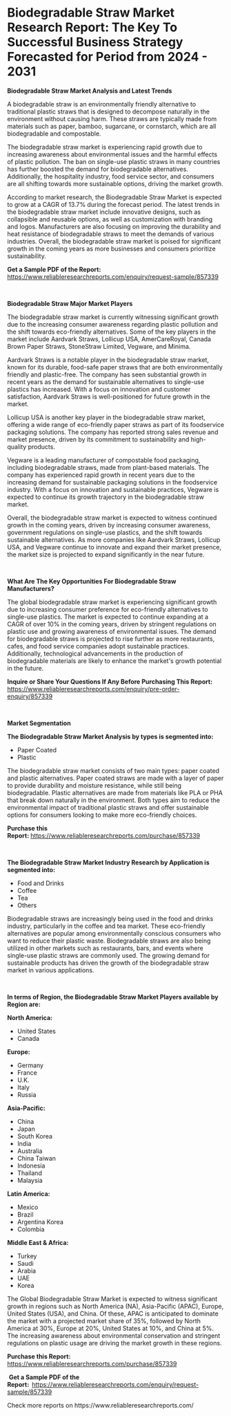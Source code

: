 <p><h1>Biodegradable Straw Market Research Report: The Key To Successful Business Strategy Forecasted for Period from 2024 - 2031</h1></p><p><strong>Biodegradable Straw Market Analysis and Latest Trends</strong></p>
<p><p>A biodegradable straw is an environmentally friendly alternative to traditional plastic straws that is designed to decompose naturally in the environment without causing harm. These straws are typically made from materials such as paper, bamboo, sugarcane, or cornstarch, which are all biodegradable and compostable.</p><p>The biodegradable straw market is experiencing rapid growth due to increasing awareness about environmental issues and the harmful effects of plastic pollution. The ban on single-use plastic straws in many countries has further boosted the demand for biodegradable alternatives. Additionally, the hospitality industry, food service sector, and consumers are all shifting towards more sustainable options, driving the market growth.</p><p>According to market research, the Biodegradable Straw Market is expected to grow at a CAGR of 13.7% during the forecast period. The latest trends in the biodegradable straw market include innovative designs, such as collapsible and reusable options, as well as customization with branding and logos. Manufacturers are also focusing on improving the durability and heat resistance of biodegradable straws to meet the demands of various industries. Overall, the biodegradable straw market is poised for significant growth in the coming years as more businesses and consumers prioritize sustainability.</p></p>
<p><strong>Get a Sample PDF of the Report:&nbsp;</strong> <a href="https://www.reliableresearchreports.com/enquiry/request-sample/857339">https://www.reliableresearchreports.com/enquiry/request-sample/857339</a></p>
<p>&nbsp;</p>
<p><strong>Biodegradable Straw Major Market Players</strong></p>
<p><p>The biodegradable straw market is currently witnessing significant growth due to the increasing consumer awareness regarding plastic pollution and the shift towards eco-friendly alternatives. Some of the key players in the market include Aardvark Straws, Lollicup USA, AmerCareRoyal, Canada Brown Paper Straws, StoneStraw Limited, Vegware, and Minima.</p><p>Aardvark Straws is a notable player in the biodegradable straw market, known for its durable, food-safe paper straws that are both environmentally friendly and plastic-free. The company has seen substantial growth in recent years as the demand for sustainable alternatives to single-use plastics has increased. With a focus on innovation and customer satisfaction, Aardvark Straws is well-positioned for future growth in the market.</p><p>Lollicup USA is another key player in the biodegradable straw market, offering a wide range of eco-friendly paper straws as part of its foodservice packaging solutions. The company has reported strong sales revenue and market presence, driven by its commitment to sustainability and high-quality products.</p><p>Vegware is a leading manufacturer of compostable food packaging, including biodegradable straws, made from plant-based materials. The company has experienced rapid growth in recent years due to the increasing demand for sustainable packaging solutions in the foodservice industry. With a focus on innovation and sustainable practices, Vegware is expected to continue its growth trajectory in the biodegradable straw market.</p><p>Overall, the biodegradable straw market is expected to witness continued growth in the coming years, driven by increasing consumer awareness, government regulations on single-use plastics, and the shift towards sustainable alternatives. As more companies like Aardvark Straws, Lollicup USA, and Vegware continue to innovate and expand their market presence, the market size is projected to expand significantly in the near future.</p></p>
<p>&nbsp;</p>
<p><strong>What Are The Key Opportunities For Biodegradable Straw Manufacturers?</strong></p>
<p><p>The global biodegradable straw market is experiencing significant growth due to increasing consumer preference for eco-friendly alternatives to single-use plastics. The market is expected to continue expanding at a CAGR of over 10% in the coming years, driven by stringent regulations on plastic use and growing awareness of environmental issues. The demand for biodegradable straws is projected to rise further as more restaurants, cafes, and food service companies adopt sustainable practices. Additionally, technological advancements in the production of biodegradable materials are likely to enhance the market's growth potential in the future.</p></p>
<p><strong>Inquire or Share Your Questions If Any Before Purchasing This Report:</strong> <a href="https://www.reliableresearchreports.com/enquiry/pre-order-enquiry/857339">https://www.reliableresearchreports.com/enquiry/pre-order-enquiry/857339</a></p>
<p>&nbsp;</p>
<p><strong>Market Segmentation</strong></p>
<p><strong>The Biodegradable Straw Market Analysis by types is segmented into:</strong></p>
<p><ul><li>Paper Coated</li><li>Plastic</li></ul></p>
<p><p>The biodegradable straw market consists of two main types: paper coated and plastic alternatives. Paper coated straws are made with a layer of paper to provide durability and moisture resistance, while still being biodegradable. Plastic alternatives are made from materials like PLA or PHA that break down naturally in the environment. Both types aim to reduce the environmental impact of traditional plastic straws and offer sustainable options for consumers looking to make more eco-friendly choices.</p></p>
<p><strong>Purchase this Report:&nbsp;</strong><a href="https://www.reliableresearchreports.com/purchase/857339">https://www.reliableresearchreports.com/purchase/857339</a></p>
<p>&nbsp;</p>
<p><strong>The Biodegradable Straw Market Industry Research by Application is segmented into:</strong></p>
<p><ul><li>Food and Drinks</li><li>Coffee</li><li>Tea</li><li>Others</li></ul></p>
<p><p>Biodegradable straws are increasingly being used in the food and drinks industry, particularly in the coffee and tea market. These eco-friendly alternatives are popular among environmentally conscious consumers who want to reduce their plastic waste. Biodegradable straws are also being utilized in other markets such as restaurants, bars, and events where single-use plastic straws are commonly used. The growing demand for sustainable products has driven the growth of the biodegradable straw market in various applications.</p></p>
<p>&nbsp;</p>
<p><strong>In terms of Region, the Biodegradable Straw Market Players available by Region are:</strong></p>
<p>
    <p> <strong> North America: </strong>
        <ul>
            <li>United States</li>
            <li>Canada</li>
        </ul>
        </p> 
    <p> <strong> Europe: </strong>
        <ul>
            <li>Germany</li>
            <li>France</li>
            <li>U.K.</li>
            <li>Italy</li>
            <li>Russia</li>
        </ul>
        </p> 
    <p> <strong> Asia-Pacific: </strong>
        <ul>
            <li>China</li>
            <li>Japan</li>
            <li>South Korea</li>
            <li>India</li>
            <li>Australia</li>
            <li>China Taiwan</li>
            <li>Indonesia</li>
            <li>Thailand</li>
            <li>Malaysia</li>
        </ul>
        </p> 
    <p> <strong> Latin America: </strong>
        <ul>
            <li>Mexico</li>
            <li>Brazil</li>
            <li>Argentina Korea</li>
            <li>Colombia</li>
        </ul>
        </p> 
    <p> <strong> Middle East & Africa: </strong>
        <ul>
            <li>Turkey</li>
            <li>Saudi</li>
            <li>Arabia</li>
            <li>UAE</li>
            <li>Korea</li>
        </ul>
    </p>
    </p>
<p><p>The Global Biodegradable Straw Market is expected to witness significant growth in regions such as North America (NA), Asia-Pacific (APAC), Europe, United States (USA), and China. Of these, APAC is anticipated to dominate the market with a projected market share of 35%, followed by North America at 30%, Europe at 20%, United States at 10%, and China at 5%. The increasing awareness about environmental conservation and stringent regulations on plastic usage are driving the market growth in these regions.</p></p>
<p><strong>Purchase this Report: </strong><a href="https://www.reliableresearchreports.com/purchase/857339">https://www.reliableresearchreports.com/purchase/857339</a></p>
<p>&nbsp;<strong>Get a Sample PDF of the Report:&nbsp;&nbsp;</strong><a href="https://www.reliableresearchreports.com/enquiry/request-sample/857339">https://www.reliableresearchreports.com/enquiry/request-sample/857339</a></p>
<p><strong></strong></p>
<p>Check more reports on https://www.reliableresearchreports.com/</p>